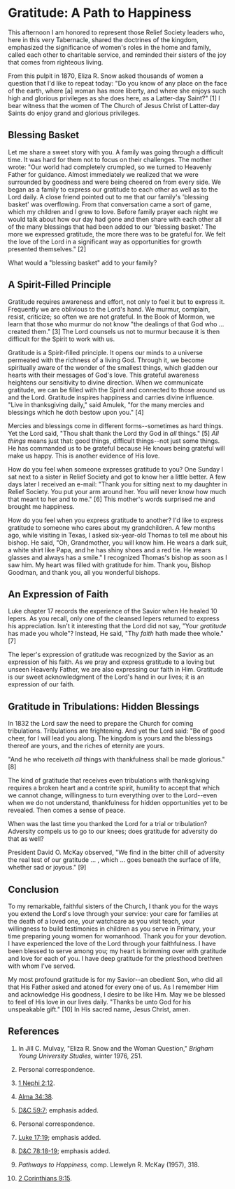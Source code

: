 # Gratitude: A Path to Happiness

This afternoon I am honored to represent those Relief Society leaders who,
here in this very Tabernacle, shared the doctrines of the kingdom, emphasized
the significance of women's roles in the home and family, called each other to
charitable service, and reminded their sisters of the joy that comes from
righteous living.

From this pulpit in 1870, Eliza R. Snow asked thousands of women a question
that I'd like to repeat today: "Do you know of any place on the face of the
earth, where [a] woman has more liberty, and where she enjoys such high and
glorious privileges as she does here, as a Latter-day Saint?" [1]  I bear
witness that the women of The Church of Jesus Christ of Latter-day Saints do
enjoy grand and glorious privileges.

## Blessing Basket

Let me share a sweet story with you. A family was going through a difficult
time. It was hard for them not to focus on their challenges. The mother wrote:
"Our world had completely crumpled, so we turned to Heavenly Father for
guidance. Almost immediately we realized that we were surrounded by goodness
and were being cheered on from every side. We began as a family to express our
gratitude to each other as well as to the Lord daily. A close friend pointed
out to me that our family's 'blessing basket' was overflowing. From that
conversation came a sort of game, which my children and I grew to love. Before
family prayer each night we would talk about how our day had gone and then
share with each other all of the many blessings that had been added to our
'blessing basket.' The more we expressed gratitude, the more there was to be
grateful for. We felt the love of the Lord in a significant way as
opportunities for growth presented themselves." [2]

What would a "blessing basket" add to your family?

## A Spirit-Filled Principle

Gratitude requires awareness and effort, not only to feel it but to express
it. Frequently we are oblivious to the Lord's hand. We murmur, complain,
resist, criticize; so often we are not grateful. In the Book of Mormon, we
learn that those who murmur do not know "the dealings of that God who ...
created them." [3]  The Lord counsels us not to murmur because it is then
difficult for the Spirit to work with us.

Gratitude is a Spirit-filled principle. It opens our minds to a universe
permeated with the richness of a living God. Through it, we become spiritually
aware of the wonder of the smallest things, which gladden our hearts with
their messages of God's love. This grateful awareness heightens our
sensitivity to divine direction. When we communicate gratitude, we can be
filled with the Spirit and connected to those around us and the Lord.
Gratitude inspires happiness and carries divine influence. "Live in
thanksgiving daily," said Amulek, "for the many mercies and blessings which he
doth bestow upon you." [4]

Mercies and blessings come in different forms--sometimes as hard things. Yet
the Lord said, "Thou shalt thank the Lord thy God in _all_ things." [5] _All
things_ means just that: good things, difficult things--not just some things.
He has commanded us to be grateful because He knows being grateful will make
us happy. This is another evidence of His love.

How do you feel when someone expresses gratitude to you? One Sunday I sat next
to a sister in Relief Society and got to know her a little better. A few days
later I received an e-mail: "Thank you for sitting next to my daughter in
Relief Society. You put your arm around her. You will never know how much that
meant to her and to me." [6]  This mother's words surprised me and brought me
happiness.

How do you feel when you express gratitude to another? I'd like to express
gratitude to someone who cares about my grandchildren. A few months ago, while
visiting in Texas, I asked six-year-old Thomas to tell me about his bishop. He
said, "Oh, Grandmother, you will know him. He wears a dark suit, a white shirt
like Papa, and he has shiny shoes and a red tie. He wears glasses and always
has a smile." I recognized Thomas's bishop as soon as I saw him. My heart was
filled with gratitude for him. Thank you, Bishop Goodman, and thank you, all
you wonderful bishops.

## An Expression of Faith

Luke chapter 17 records the experience of the Savior when He healed 10 lepers.
As you recall, only one of the cleansed lepers returned to express his
appreciation. Isn't it interesting that the Lord did not say, "Your
_gratitude_ has made you whole"? Instead, He said, "Thy _faith_ hath made thee
whole." [7]

The leper's expression of gratitude was recognized by the Savior as an
expression of his faith. As we pray and express gratitude to a loving but
unseen Heavenly Father, we are also expressing our faith in Him. Gratitude is
our sweet acknowledgment of the Lord's hand in our lives; it is an expression
of our faith.

## Gratitude in Tribulations: Hidden Blessings

In 1832 the Lord saw the need to prepare the Church for coming tribulations.
Tribulations are frightening. And yet the Lord said: "Be of good cheer, for I
will lead you along. The kingdom is yours and the blessings thereof are yours,
and the riches of eternity are yours.

"And he who receiveth _all_ things with thankfulness shall be made glorious."
[8]

The kind of gratitude that receives even tribulations with thanksgiving
requires a broken heart and a contrite spirit, humility to accept that which
we cannot change, willingness to turn everything over to the Lord--even when
we do not understand, thankfulness for hidden opportunities yet to be
revealed. Then comes a sense of peace.

When was the last time you thanked the Lord for a trial or tribulation?
Adversity compels us to go to our knees; does gratitude for adversity do that
as well?

President David O. McKay observed, "We find in the bitter chill of adversity
the real test of our gratitude ... , which ... goes beneath the surface of life,
whether sad or joyous." [9]

## Conclusion

To my remarkable, faithful sisters of the Church, I thank you for the ways you
extend the Lord's love through your service: your care for families at the
death of a loved one, your watchcare as you visit teach, your willingness to
build testimonies in children as you serve in Primary, your time preparing
young women for womanhood. Thank you for your devotion. I have experienced the
love of the Lord through your faithfulness. I have been blessed to serve among
you; my heart is brimming over with gratitude and love for each of you. I have
deep gratitude for the priesthood brethren with whom I've served.

My most profound gratitude is for my Savior--an obedient Son, who did all that
His Father asked and atoned for every one of us. As I remember Him and
acknowledge His goodness, I desire to be like Him. May we be blessed to feel
of His love in our lives daily. "Thanks be unto God for his unspeakable gift."
[10]  In His sacred name, Jesus Christ, amen.

## References

  1.  In Jill C. Mulvay, "Eliza R. Snow and the Woman Question," _Brigham Young University Studies,_ winter 1976, 251.

  2.  Personal correspondence.

  3.   [1 Nephi 2:12](https://www.lds.org/scriptures/bofm/1-ne/2.12?lang=eng#11).

  4.   [Alma 34:38](https://www.lds.org/scriptures/bofm/alma/34.38?lang=eng#37).

  5.   [D&amp;C 59:7](https://www.lds.org/scriptures/dc-testament/dc/59.7?lang=eng#6); emphasis added.

  6.  Personal correspondence.

  7.   [Luke 17:19](https://www.lds.org/scriptures/nt/luke/17.19?lang=eng#18); emphasis added.

  8.   [D&amp;C 78:18-19](https://www.lds.org/scriptures/dc-testament/dc/78.18-19?lang=eng#17); emphasis added.

  9.   _Pathways to Happiness,_ comp. Llewelyn R. McKay (1957), 318.

  10.   [2 Corinthians 9:15](https://www.lds.org/scriptures/nt/2-cor/9.15?lang=eng#14).

